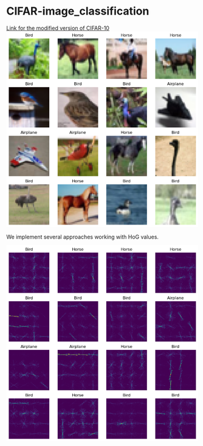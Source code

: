 # CIFAR-image_classification

[Link for the modified version of CIFAR-10](https://drive.google.com/drive/folders/1pmzVVETH9zg2DwcXrK4ChVwp0ASdt5DM?usp=share_link)
![Dataset](https://github.com/msilver22/CIFAR-image_classification/blob/main/photos/cifar_10_modified.png)

We implement several approaches working with HoG values.

![HoG](https://github.com/msilver22/CIFAR-image_classification/blob/main/photos/hog.png)

